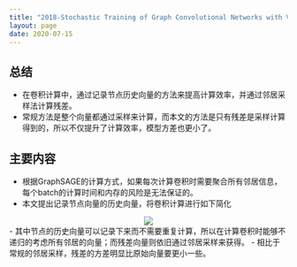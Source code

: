```yaml
---
title: "2018-Stochastic Training of Graph Convolutional Networks with Variance Reduction"
layout: page
date: 2020-07-15
---
```


## 总结

- 在卷积计算中，通过记录节点历史向量的方法来提高计算效率，并通过邻居采样法计算残差。
- 常规方法是整个向量都通过采样来计算，而本文的方法是只有残差是采样计算得到的，所以不仅提升了计算效率，模型方差也更小了。

## 主要内容

- 根据GraphSAGE的计算方式，如果每次计算卷积时需要聚合所有邻居信息，每个batch的计算时间和内存的风险是无法保证的。
- 本文提出记录节点向量的历史向量，将卷积计算进行如下简化
<div style="text-align: center"><img src="/wiki/attach/images/VRGCN-True-01.png" style="max-width:400px"></div>
- 其中节点的历史向量可以记录下来而不需要重复计算，所以在计算卷积时能够不递归的考虑所有邻居的向量；而残差向量则依旧通过邻居采样来获得。
- 相比于常规的邻居采样，残差的方差明显比原始向量要更小一些。
